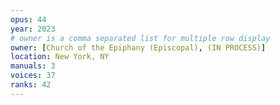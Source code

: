 ```yaml
---
opus: 44
year: 2023
# owner is a comma separated list for multiple row display
owner: [Church of the Epiphany (Episcopal), (IN PROCESS)]
location: New York, NY
manuals: 3
voices: 37
ranks: 42
---
```

